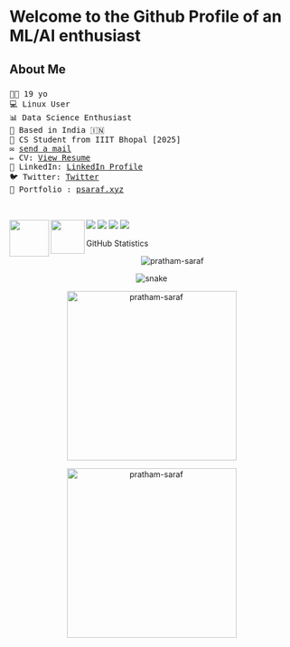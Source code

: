 <div>

 </div>


 
<h1>Welcome to the Github Profile of an ML/AI enthusiast</h1>
  <p >
  <h2 >About Me</h2>
  <h3>  </h3>

  <samp>
👨‍💻 19 yo <br> 💻 Linux User <br> 📊 Data Science Enthusiast <br>
    🏡 Based in India 🇮🇳<br>
    🏫 CS Student from IIIT Bhopal [2025]<br>
    ✉	<a href="mailto:contact@psaraf.me">send a mail</a> <br>
    ✏ CV: <a href="https://psaraf.me/pratham_saraf_resume.pdf">View Resume</a> <br>
    💼 LinkedIn:  <a href="https://www.linkedin.com/in/pratham-saraf/">LinkedIn Profile</a> <br>
    🐦 Twitter:  <a href="https://twitter.com/saraf183">Twitter</a> <br>
   📱 Portfolio :  <a href="https://psaraf.xyz">psaraf.xyz</a> <br><br><br>
    </samp>
</p>  

  <p align="center">
<a href="https://www.kaggle.com/prathamsaraf1389" target=_blank><img align="left" src="https://cdn4.iconfinder.com/data/icons/logos-and-brands/512/189_Kaggle_logo_logos-512.png" height="65" width="70" ></a>
 
 <a href="https://dev.to/prathamsaraf1389" target=_blank><img align="left" src="https://d2fltix0v2e0sb.cloudfront.net/dev-black.png" height="60" width="60" ></a> 
</p> 
 <p align="left">
 <img src="https://road-to-kaggle-grandmaster.vercel.app/api/badges/prathamsaraf1389/notebook" />
 
 
 
 <img src="https://road-to-kaggle-grandmaster.vercel.app/api/badges/prathamsaraf1389/dataset" />
 
  <img src="https://road-to-kaggle-grandmaster.vercel.app/api/badges/prathamsaraf1389/competition" />
 
  
 <img src="https://road-to-kaggle-grandmaster.vercel.app/api/badges/prathamsaraf1389/discussion" />
 </p> 
<!--  <h2 align="center" > My Laptop looks like this </h2> -->


<!-- <h3 align="center">Connect with me:</h3>
<p align="center">
 <a href="https://medium.com/@tanav2202" target=_blank><img align="center" src="https://cdn4.iconfinder.com/data/icons/social-media-2210/24/Medium-512.png" height="70" width="70" ></a>
<a href="https://twitter.com/tanav2202" target="blank"><img align="center" src="https://raw.githubusercontent.com/rahuldkjain/github-profile-readme-generator/master/src/images/icons/Social/twitter.svg" alt="tanav2202" height="50" width="60" /></a>
<a href="https://linkedin.com/in/tanav-bajaj" target="blank"><img align="center" src="https://raw.githubusercontent.com/rahuldkjain/github-profile-readme-generator/master/src/images/icons/Social/linked-in-alt.svg" alt="tanav-bajaj" height="50" width="60" /></a>
<a href="https://instagram.com/tanav_2202_" target="blank"><img align="center" src="https://raw.githubusercontent.com/rahuldkjain/github-profile-readme-generator/master/src/images/icons/Social/instagram.svg" alt="tanav2202" height="50" width="60" /></a>
 <a href="https://www.youtube.com/channel/UCqZrhUq6F3r7sNyYr2knAqQ" target="blank"><img align="center" src="https://raw.githubusercontent.com/rahuldkjain/github-profile-readme-generator/master/src/images/icons/Social/youtube.svg" alt="tanav2202" height="50" width="60" /></a>
</p>


<h3 align="center">My Tech Stack :</h3>
<p align="center"> <a href="https://getbootstrap.com" target="_blank"> <img src="https://raw.githubusercontent.com/devicons/devicon/master/icons/bootstrap/bootstrap-plain-wordmark.svg" alt="bootstrap" width="40" height="40"/> </a> <a href="https://www.cprogramming.com/" target="_blank"> <img src="https://raw.githubusercontent.com/devicons/devicon/master/icons/c/c-original.svg" alt="c" width="40" height="40"/> </a> <a href="https://www.w3schools.com/cpp/" target="_blank"> <img src="https://raw.githubusercontent.com/devicons/devicon/master/icons/cplusplus/cplusplus-original.svg" alt="cplusplus" width="40" height="40"/> </a> <a href="https://www.w3schools.com/css/" target="_blank"> <img src="https://raw.githubusercontent.com/devicons/devicon/master/icons/css3/css3-original-wordmark.svg" alt="css3" width="40" height="40"/> </a> <a href="https://www.figma.com/" target="_blank"> <img src="https://www.vectorlogo.zone/logos/figma/figma-icon.svg" alt="figma" width="40" height="40"/> </a><a href="https://www.w3.org/html/" target="_blank"> <img src="https://raw.githubusercontent.com/devicons/devicon/master/icons/html5/html5-original-wordmark.svg" alt="html5" width="40" height="40"/> </a> <a href="https://developer.mozilla.org/en-US/docs/Web/JavaScript" target="_blank"> <img src="https://raw.githubusercontent.com/devicons/devicon/master/icons/javascript/javascript-original.svg" alt="javascript" width="40" height="40"/> </a> <a href="https://www.linux.org/" target="_blank"> <img src="https://raw.githubusercontent.com/devicons/devicon/master/icons/linux/linux-original.svg" alt="linux" width="40" height="40"/> </a> <a href="https://www.python.org" target="_blank"> <img src="https://raw.githubusercontent.com/devicons/devicon/master/icons/python/python-original.svg" alt="python" width="40" height="40"/> </a> <a href="https://sass-lang.com" target="_blank"> <img src="https://raw.githubusercontent.com/devicons/devicon/master/icons/sass/sass-original.svg" alt="sass" width="40" height="40"/> </a> </p> -->


GitHub Statistics 
  
<p align="center" ><img align="center" src="https://github-readme-stats.vercel.app/api/top-langs?username=pratham-saraf&show_icons=true&locale=en&layout=compact&theme=radical" alt="pratham-saraf" /> </p>

<p align="center">
  <img src="https://github.com/pratham-saraf/pratham-saraf/blob/output/github-contribution-grid-snake.svg" alt="snake"></center>
</p>
<!-- <p>&nbsp;<img align="center" src="https://github-readme-stats.vercel.app/api?username=tanav2202&show_icons=true&locale=en" alt="tanav2202" /></p>? -->


<p align="center" >
<img  src="https://github-readme-streak-stats.herokuapp.com/?user=pratham-saraf&theme=dark" height='300px' alt="pratham-saraf" />
</p>

<p align="center" >
<img  src="https://activity-graph.herokuapp.com/graph?username=pratham-saraf&bg_color=011627&color=e4e2e2&line=fafafa&point=f4f2f2&area=true&hide_border=true" height='300px' alt="pratham-saraf" />
</p>


